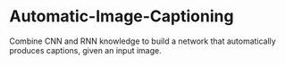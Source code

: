 # Automatic-Image-Captioning
Combine CNN and RNN knowledge to build a network that automatically produces captions, given an input image.
